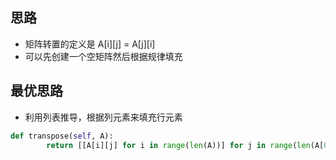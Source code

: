 ## 思路

- 矩阵转置的定义是 A[i][j] = A[j][i]
- 可以先创建一个空矩阵然后根据规律填充


## 最优思路
- 利用列表推导，根据列元素来填充行元素
```Python
def transpose(self, A):
        return [[A[i][j] for i in range(len(A))] for j in range(len(A[0]))]
```
